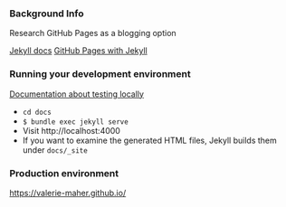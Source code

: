 ### Background Info

Research GitHub Pages as a blogging option

[Jekyll docs](https://jekyllrb.com/docs/)
[GitHub Pages with Jekyll](https://docs.github.com/en/pages/setting-up-a-github-pages-site-with-jekyll/about-github-pages-and-jekyll)

### Running your development environment

[Documentation about testing locally](https://docs.github.com/en/pages/setting-up-a-github-pages-site-with-jekyll/testing-your-github-pages-site-locally-with-jekyll)

* `cd docs`
* `$ bundle exec jekyll serve`
* Visit http://localhost:4000
* If you want to examine the generated HTML files, Jekyll builds them under `docs/_site`

### Production environment

https://valerie-maher.github.io/

